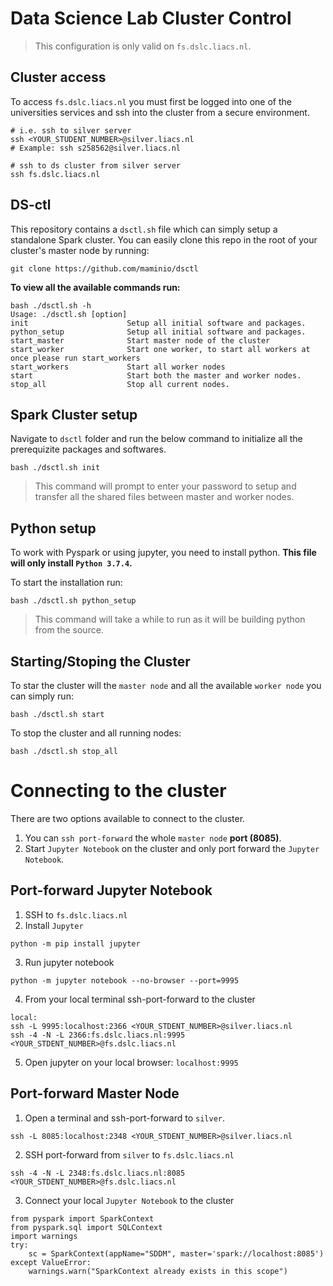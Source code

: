 # Data Science Lab Cluster Control

> This configuration is only valid on `fs.dslc.liacs.nl`.


## Cluster access

To access `fs.dslc.liacs.nl` you must first be logged into one of the universities services and ssh into the cluster from a secure environment. 
```
# i.e. ssh to silver server 
ssh <YOUR_STUDENT_NUMBER>@silver.liacs.nl  
# Example: ssh s258562@silver.liacs.nl

# ssh to ds cluster from silver server
ssh fs.dslc.liacs.nl

```


## DS-ctl
This repository contains a `dsctl.sh` file which can simply setup a standalone Spark cluster. 
You can easily clone this repo in the root of your cluster's master node by running: 
```
git clone https://github.com/maminio/dsctl

```

**To view all the available commands run:**
```
bash ./dsctl.sh -h
Usage: ./dsctl.sh [option]
init                      Setup all initial software and packages.
python_setup              Setup all initial software and packages.
start_master              Start master node of the cluster
start_worker              Start one worker, to start all workers at once please run start_workers
start_workers             Start all worker nodes
start                     Start both the master and worker nodes.
stop_all                  Stop all current nodes.
```

## Spark Cluster setup

Navigate to `dsctl` folder and run the below command to initialize all the prerequizite packages and softwares.
```
bash ./dsctl.sh init
```
> This command will prompt to enter your password to setup and transfer all the shared files between master and worker nodes.


## Python setup 

To work with Pyspark or using jupyter, you need to install python. 
**This file will only install `Python 3.7.4`.**

To start the installation run: 
```
bash ./dsctl.sh python_setup
```

> This command will take a while to run as it will be building python from the source.


## Starting/Stoping the Cluster

To star the cluster will the `master node` and all the available `worker node` you can simply run:
```
bash ./dsctl.sh start
```
To stop the cluster and all running nodes:

```
bash ./dsctl.sh stop_all
```

# Connecting to the cluster 

There are two options available to connect to the cluster. 
1. You can `ssh port-forward` the whole `master node` **port (8085)**. 
2. Start `Jupyter Notebook` on the cluster and only port forward the `Jupyter Notebook`. 

## Port-forward Jupyter Notebook

1. SSH to `fs.dslc.liacs.nl`
2. Install `Jupyter`
```
python -m pip install jupyter
```
3. Run jupyter notebook
```
python -m jupyter notebook --no-browser --port=9995
```
4. From your local terminal ssh-port-forward to the cluster
```
local: 
ssh -L 9995:localhost:2366 <YOUR_STDENT_NUMBER>@silver.liacs.nl  
ssh -4 -N -L 2366:fs.dslc.liacs.nl:9995 <YOUR_STDENT_NUMBER>@fs.dslc.liacs.nl
```
5. Open jupyter on your local browser: `localhost:9995`

## Port-forward Master Node

1. Open a terminal and ssh-port-forward to `silver`.
```
ssh -L 8085:localhost:2348 <YOUR_STDENT_NUMBER>@silver.liacs.nl  
```
2. SSH port-forward from `silver` to `fs.dslc.liacs.nl`

```
ssh -4 -N -L 2348:fs.dslc.liacs.nl:8085 <YOUR_STDENT_NUMBER>@fs.dslc.liacs.nl
```
3. Connect your local `Jupyter Notebook` to the cluster
```
from pyspark import SparkContext
from pyspark.sql import SQLContext
import warnings
try:
    sc = SparkContext(appName="SDDM", master='spark://localhost:8085')
except ValueError:
    warnings.warn("SparkContext already exists in this scope")
```






